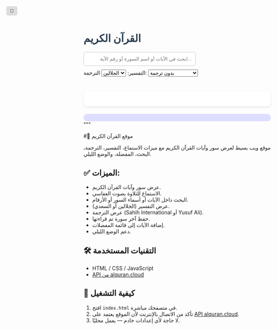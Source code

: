 <!DOCTYPE html>
<html lang="ar">
<head>
  <meta charset="UTF-8" />
  <title>القرآن الكريم</title>
  <style>
    @import url('https://fonts.googleapis.com/css2?family=Amiri&display=swap');

    body {
      font-family: 'Amiri', serif;
      direction: rtl;
      background-color: #f4f4f4;
      padding: 20px;
      text-align: center;
      transition: background-color 0.3s, color 0.3s;
    }
    body.dark {
      background-color: #121212;
      color: #ffffff;
    }
    h1 {
      color: #2c3e50;
    }
    body.dark h1 {
      color: #f9f9f9;
    }
    .search-box {
      margin: 20px auto;
    }
    .search-box input {
      padding: 10px;
      width: 60%;
      border-radius: 5px;
      border: 1px solid #ccc;
      text-align: right;
    }
    .surah-list {
      display: flex;
      flex-wrap: wrap;
      justify-content: center;
      gap: 10px;
    }
    .surah-button {
      background-color: #fff;
      border: 1px solid #ccc;
      padding: 10px 15px;
      border-radius: 5px;
      cursor: pointer;
    }
    .surah-button:hover {
      background-color: #e0e0e0;
    }
    .surah-content {
      margin-top: 20px;
      background: white;
      padding: 20px;
      border-radius: 10px;
      box-shadow: 0 2px 5px rgba(0,0,0,0.1);
    }
    body.dark .surah-content {
      background: #1e1e1e;
    }
    .ayah {
      margin: 10px 0;
      cursor: pointer;
    }
    .ayah:hover {
      background: #eee;
    }
    body.dark .ayah:hover {
      background: #333;
    }
    .fav-list {
      margin-top: 20px;
      padding: 10px;
      background: #ddf;
      border-radius: 10px;
    }
    body.dark .fav-list {
      background: #333366;
    }
    audio {
      width: 100%;
      margin-top: 10px;
    }
    .tafsir {
      margin-top: 15px;
      background: #eef;
      padding: 10px;
      border-radius: 5px;
      text-align: right;
    }
    body.dark .tafsir {
      background: #2a2a6a;
    }
    .toggle-dark {
      position: absolute;
      left: 20px;
      top: 20px;
      padding: 5px 10px;
      cursor: pointer;
      background: #ddd;
      border: none;
      border-radius: 5px;
    }
  </style>
</head>
<body>
  <button class="toggle-dark" onclick="toggleDarkMode()">🌙</button>
  <h1>القرآن الكريم</h1>

  <div class="search-box">
    <input type="text" id="searchInput" placeholder="ابحث في الآيات أو اسم السورة أو رقم الآية..." oninput="searchAyat()" />
    <div style="margin-top: 10px;">
      <label>التفسير:
        <select id="tafsirSelect">
          <option value="ar.jalalayn">الجلالين</option>
          <option value="ar.saadi">السعدي</option>
        </select>
      </label>
      <label style="margin-right: 15px;">الترجمة:
        <select id="translationSelect">
          <option value="">بدون ترجمة</option>
          <option value="en.sahih">Sahih International</option>
          <option value="en.yusufali">Yusuf Ali</option>
        </select>
      </label>
    </div>
  </div>

  <div class="surah-list" id="surahList"></div>
  <div class="surah-content" id="surahContent"></div>
  <div class="fav-list" id="favList"></div>

  <script>
    let surahsData = [];

    async function loadQuranData() {
      const response = await fetch('https://api.alquran.cloud/v1/quran/ar.alafasy');
      const data = await response.json();
      surahsData = data.data.surahs;
      displaySurahList();
      loadLastRead();
      loadFavorites();
    }

    function displaySurahList() {
      const surahList = document.getElementById('surahList');
      surahList.innerHTML = '';
      surahsData.forEach(surah => {
        const button = document.createElement('button');
        button.textContent = `${surah.number} - ${surah.englishName}`;
        button.className = 'surah-button';
        button.onclick = () => displaySurah(surah);
        surahList.appendChild(button);
      });
    }

    function displaySurah(surah) {
      const surahContent = document.getElementById('surahContent');
      surahContent.innerHTML = `<h2>${surah.name}</h2>`;
      surah.ayahs.forEach(ayah => {
        const p = document.createElement('p');
        p.className = 'ayah';
        p.innerHTML = `${ayah.text} ﴿${ayah.numberInSurah}﴾ <button onclick="toggleFavorite(${ayah.number}, event)">☆</button>`;
        p.querySelector('button').style.marginLeft = '10px';
        p.querySelector('button').style.cursor = 'pointer';
        p.onclick = (e) => {
          if (e.target.tagName.toLowerCase() !== 'button') {
            showTafsir(ayah, p);
          }
        };
        surahContent.appendChild(p);
      });
      surahContent.innerHTML += `
        <audio controls>
          <source src="https://server8.mp3quran.net/afs/${String(surah.number).padStart(3, '0')}.mp3" type="audio/mpeg" />
          المتصفح لا يدعم تشغيل الصوت.
        </audio>
      `;
      localStorage.setItem('lastRead', surah.number);
    }

    async function showTafsir(ayah, ayahElement) {
      const tafsirChoice = document.getElementById('tafsirSelect').value;
      const translationChoice = document.getElementById('translationSelect').value;

      if (ayahElement.nextElementSibling && ayahElement.nextElementSibling.classList.contains('tafsir')) {
        ayahElement.nextElementSibling.remove();
        return;
      }

      const tafsirBox = document.createElement('div');
      tafsirBox.className = 'tafsir';
      tafsirBox.textContent = 'جاري تحميل التفسير...';
      ayahElement.after(tafsirBox);

      try {
        const tafsirRes = await fetch(`https://api.alquran.cloud/v1/ayah/${ayah.number}/${tafsirChoice}`);
        const tafsirData = await tafsirRes.json();
        tafsirBox.innerHTML = `<strong>التفسير:</strong><br>${tafsirData.data.text || 'غير متوفر'}`;
      } catch {
        tafsirBox.innerHTML = '<strong>التفسير:</strong><br>حدث خطأ.';
      }

      if (translationChoice) {
        try {
          const transRes = await fetch(`https://api.alquran.cloud/v1/ayah/${ayah.number}/${translationChoice}`);
          const transData = await transRes.json();
          tafsirBox.innerHTML += `<hr><strong>الترجمة:</strong><br>${transData.data.text || 'غير متوفرة'}`;
        } catch {
          tafsirBox.innerHTML += `<hr><strong>الترجمة:</strong><br>فشل في جلب الترجمة.`;
        }
      }
    }

    function searchAyat() {
      const query = document.getElementById('searchInput').value.trim();
      const surahContent = document.getElementById('surahContent');
      if (query.length < 2) return;

      surahContent.innerHTML = `<h2>نتائج البحث عن: "${query}"</h2>`;
      let found = false;

      surahsData.forEach(surah => {
        surah.ayahs.forEach(ayah => {
          if (
            ayah.text.includes(query) ||
            surah.name.includes(query) ||
            ayah.numberInSurah.toString() === query
          ) {
            const p = document.createElement('p');
            p.className = 'ayah';
            p.textContent = `${ayah.text} ﴿${ayah.numberInSurah}﴾ - ${surah.name}`;
            p.onclick = () => showTafsir(ayah, p);
            surahContent.appendChild(p);
            found = true;
          }
        });
      });

      if (!found) {
        surahContent.innerHTML += '<p>لا توجد نتائج مطابقة.</p>';
      }
    }

    function toggleDarkMode() {
      document.body.classList.toggle('dark');
    }

    function toggleFavorite(ayahNumber, event) {
      event.stopPropagation();
      let favs = JSON.parse(localStorage.getItem('favorites')) || [];
      if (favs.includes(ayahNumber)) {
        favs = favs.filter(id => id !== ayahNumber);
      } else {
        favs.push(ayahNumber);
      }
      localStorage.setItem('favorites', JSON.stringify(favs));
      loadFavorites();
    }

    function loadFavorites() {
      const favs = JSON.parse(localStorage.getItem('favorites')) || [];
      const favList = document.getElementById('favList');
      favList.innerHTML = '<h3>الآيات المفضلة</h3>';
      if (favs.length === 0) {
        favList.innerHTML += '<p>لا توجد آيات مفضلة حتى الآن.</p>';
        return;
      }

      surahsData.forEach(surah => {
        surah.ayahs.forEach(ayah => {
          if (favs.includes(ayah.number)) {
            const p = document.createElement('p');
            p.textContent = `${ayah.text} ﴿${ayah.numberInSurah}﴾ - ${surah.name}`;
            favList.appendChild(p);
          }
        });
      });
    }

    function loadLastRead() {
      const last = localStorage.getItem('lastRead');
      if (last) {
        const surah = surahsData.find(s => s.number == last);
        if (surah) displaySurah(surah);
      }
    }

    window.onload = loadQuranData;
  </script>
</body>
</html>
"""

#📖 موقع القرآن الكريم

موقع ويب بسيط لعرض سور وآيات القرآن الكريم مع ميزات الاستماع، التفسير، الترجمة، البحث، المفضلة، والوضع الليلي.

## ✅ الميزات:

- عرض سور وآيات القرآن الكريم.
- الاستماع للتلاوة بصوت العفاسي.
- البحث داخل الآيات أو أسماء السور أو الأرقام.
- عرض التفسير (الجلالين أو السعدي).
- عرض الترجمة (Sahih International أو Yusuf Ali).
- حفظ آخر سورة تم قراءتها.
- إضافة الآيات إلى قائمة المفضلات.
- دعم الوضع الليلي.

## 🛠️ التقنيات المستخدمة

- HTML / CSS / JavaScript
- [API من alquran.cloud](https://alquran.cloud/api)

## 🚀 كيفية التشغيل

1. افتح `index.html` في متصفحك مباشرة.
2. تأكد من الاتصال بالإنترنت لأن الموقع يعتمد على [API alquran.cloud](https://alquran.cloud/).
3. لا حاجة لأي إعدادات خادم — يعمل محليًا.
